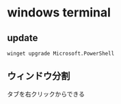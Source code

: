 
# windows terminal


## update

```
winget upgrade Microsoft.PowerShell
```


## ウィンドウ分割

タブを右クリックからできる



